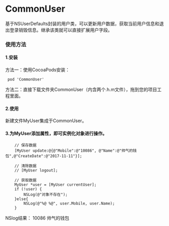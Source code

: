 # CommonUser
基于NSUserDefaults封装的用户类，可以更新用户数据，获取当前用户信息和退出登录销毁信息。继承该类就可以直接扩展用户字段。

### 使用方法
#### 1.安装
方法一：使用CocoaPods安装：<br>
```
 pod 'CommonUser'
 ```
方法二：直接下载文件夹CommonUser（内含两个.h.m文件），拖到您的项目工程里面。

#### 2.使用
新建文件MyUser集成于CommonUser。

#### 3.为MyUser添加属性，即可实例化对象进行操作。
 
```
    // 保存数据
    [MyUser update:@{@"Mobile":@"10086", @"Name":@"帅气的钱包",@"CreateDate":@"2017-11-11"}];
    
    // 清除数据
    // [MyUser logout];
    
    // 获取数据
    MyUser *user = [MyUser currentUser];
    if (!user) {
        NSLog(@"对象不存在");
    }else{
        NSLog(@"%@ %@", user.Mobile, user.Name);
    }
```
NSlog结果： 10086 帅气的钱包
